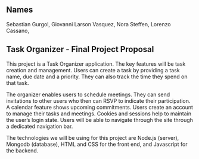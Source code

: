 ## Names
  Sebastian Gurgol, 
  Giovanni Larson Vasquez, 
  Nora Steffen, 
  Lorenzo Cassano, 

## Task Organizer - Final Project Proposal

  This project is a Task Organizer application. The key features will be task creation and management. Users can create a task by providing a task name, due date and a priority. They can also track the time they spend on that task. 
  
  The organizer enables users to schedule meetings. They can send invitations to other users who then can RSVP to indicate their participation. A calendar feature shows upcoming commitments. Users create an account to manage their tasks and meetings. Cookies and sessions help to maintain the user’s login state. 
Users will be able to navigate through the site through a dedicated navigation bar.
  
  The technologies we will be using for this project are Node.js (server), Mongodb (database), HTML and CSS for the front end, and Javascript for the backend.


  

